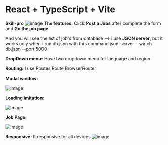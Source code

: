 # React + TypeScript + Vite

**Skill-pro**
![image](https://github.com/user-attachments/assets/24d75d59-df06-47d9-9088-982cb7cea8c6)
**The features:**
Click **Post a Jobs** after complete the form and **Go the job page**

And you will see the list of job's from database --> i use **JSON server**, but it works only when i run db.json with this command json-server --watch db.json --port 5000


**DropDown menu:**
Have two dropdown menu for language and region 


**Routing:**
I use Routes,Route,BrowserRouter


**Modal window:**

![image](https://github.com/user-attachments/assets/00a82c0b-6622-4ee1-bd6e-6bdf6235f762)


**Loading imitation:**

![image](https://github.com/user-attachments/assets/fe6338b0-0d08-48be-a610-065acb81dae1)

**Job Page:**

![image](https://github.com/user-attachments/assets/e181ca13-407d-496d-bfba-cf343f39bb3c)


**Responsive:**
It responsive for all devices
![image](https://github.com/user-attachments/assets/83a67502-444c-4b46-9ba7-dae562cfc9c4)
